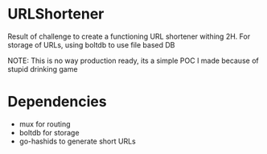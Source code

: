 # URLShortener
Result of challenge to create a functioning URL shortener withing 2H. 
For storage of URLs, using boltdb to use file based DB 

NOTE: This is no way production ready, its a simple POC I made because of stupid drinking game

# Dependencies
 - mux for routing
 - boltdb for storage
 - go-hashids to generate short URLs
